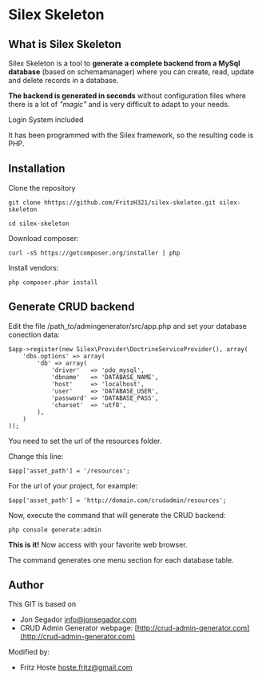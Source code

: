 Silex Skeleton
===================

What is Silex Skeleton
-----------------------------

Silex Skeleton is a tool to **generate a complete backend from a MySql database** (based on schemamanager) where you can create, read, update and delete records in a database. 

**The backend is generated in seconds** without configuration files where there is a lot of *"magic"* and is very difficult to adapt to your needs. 

Login System included

It has been programmed with the Silex framework, so the resulting code is PHP.



Installation
------------

Clone the repository

    git clone hhttps://github.com/FritzH321/silex-skeleton.git silex-skeleton

    cd silex-skeleton

Download composer:

    curl -sS https://getcomposer.org/installer | php

Install vendors:

    php composer.phar install



Generate CRUD backend
---------------------

Edit the file /path_to/admingenerator/src/app.php and set your database conection data:

    $app->register(new Silex\Provider\DoctrineServiceProvider(), array(
        'dbs.options' => array(
            'db' => array(
                'driver'   => 'pdo_mysql',
                'dbname'   => 'DATABASE_NAME',
                'host'     => 'localhost',
                'user'     => 'DATABASE_USER',
                'password' => 'DATABASE_PASS',
                'charset'  => 'utf8',
            ),
        )
    ));


You need to set the url of the resources folder.

Change this line:

    $app['asset_path'] = '/resources';

For the url of your project, for example:

    $app['asset_path'] = 'http://domain.com/crudadmin/resources';


Now, execute the command that will generate the CRUD backend:

    php console generate:admin

**This is it!** Now access with your favorite web browser.


The command generates one menu section for each database table. 


Author
------
This GIT is based on
* Jon Segador <info@jonsegador.com>
* CRUD Admin Generator webpage: [http://crud-admin-generator.com](http://crud-admin-generator.com)

Modified by:
* Fritz Hoste <hoste.fritz@gmail.com>

